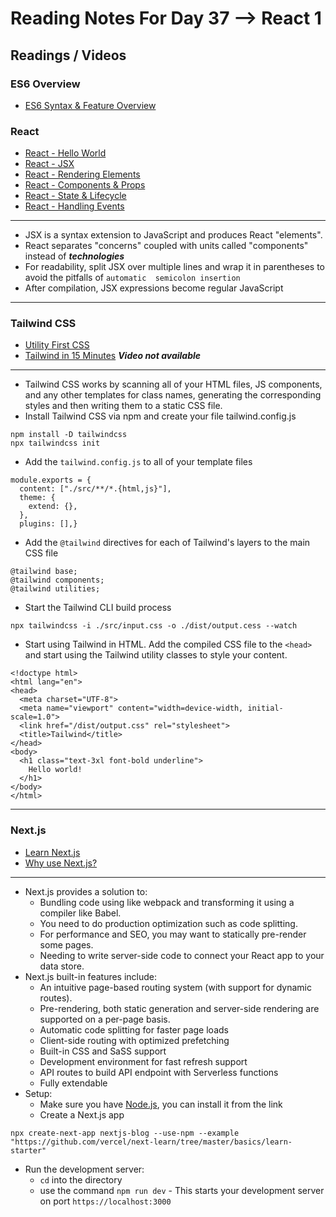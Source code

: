 # Reading Notes For Day 37 --> React 1

## Readings / Videos

### ES6 Overview
* [ES6 Syntax & Feature Overview](https://www.taniarascia.com/es6-syntax-and-feature-overview/)

### React
* [React - Hello World](https://reactjs.org/docs/hello-world.html)
* [React - JSX](https://reactjs.org/docs/introducing-jsx.html)
* [React - Rendering Elements](https://reactjs.org/docs/rendering-elements.html)
* [React - Components & Props](https://reactjs.org/docs/components-and-props.html)
* [React - State & Lifecycle](https://reactjs.org/docs/state-and-lifecycle.html)
* [React - Handling Events](https://reactjs.org/docs/handling-events.html)
<hr/>

* JSX is a syntax extension to JavaScript and produces React "elements".
* React separates "concerns" coupled with units called "components" instead of ***technologies***
* For readability, split JSX over multiple lines and wrap it in parentheses to avoid the pitfalls of `automatic 
  semicolon insertion`
* After compilation, JSX expressions become regular JavaScript
<hr/>

### Tailwind CSS
* [Utility First CSS](https://tailwindcss.com/docs/utility-first)
* [Tailwind in 15 Minutes](https://www.youtube.com/watch?v=6zIuAyLZPH0) ***Video not available***
<hr/>

* Tailwind CSS works by scanning all of your HTML files, JS components, and any other templates for class names, 
  generating the corresponding styles and then writing them to a static CSS file.
* Install Tailwind CSS via npm and create your file tailwind.config.js
```text
npm install -D tailwindcss
npx tailwindcss init
```

* Add the `tailwind.config.js` to all of your template files
```text
module.exports = {
  content: ["./src/**/*.{html,js}"],
  theme: {
    extend: {},
  },
  plugins: [],}
```

* Add the `@tailwind` directives for each of Tailwind's layers to the main CSS file
```text
@tailwind base;
@tailwind components;
@tailwind utilities;
```

* Start the Tailwind CLI build process
```text
npx tailwindcss -i ./src/input.css -o ./dist/output.cess --watch
```

* Start using Tailwind in HTML. Add the compiled CSS file to the `<head>` and start using the Tailwind utility 
  classes to style your content.

```text
<!doctype html>
<html lang="en">
<head>
  <meta charset="UTF-8">
  <meta name="viewport" content="width=device-width, initial-scale=1.0">
  <link href="/dist/output.css" rel="stylesheet">
  <title>Tailwind</title>  
</head>
<body>
  <h1 class="text-3xl font-bold underline">
    Hello world!
  </h1>
</body>
</html>
```

<hr/>

### Next.js
* [Learn Next.js](https://nextjs.org/learn/basics/create-nextjs-app)
* [Why use Next.js?](https://www.youtube.com/watch?v=rtgbaKBhdkk)
<hr/>

* Next.js provides a solution to:
  * Bundling code using like webpack and transforming it using a compiler like Babel.
  * You need to do production optimization such as code splitting.
  * For performance and SEO, you may want to statically pre-render some pages.
  * Needing to write server-side code to connect your React app to your data store.
* Next.js built-in features include:
  * An intuitive page-based routing system (with support for dynamic routes).
  * Pre-rendering, both static generation and server-side rendering are supported on a per-page basis.
  * Automatic code splitting for faster page loads
  * Client-side routing with optimized prefetching
  * Built-in CSS and SaSS support
  * Development environment for fast refresh support
  * API routes to build API endpoint with Serverless functions
  * Fully extendable
* Setup:
  * Make sure you have [Node.js](https://nodejs.org/en/), you can install it from the link
  * Create a Next.js app
```text
npx create-next-app nextjs-blog --use-npm --example "https://github.com/vercel/next-learn/tree/master/basics/learn-starter"
```

  * Run the development server:
    * `cd` into the directory 
    * use the command `npm run dev` - This starts your development server on port `https://localhost:3000`
